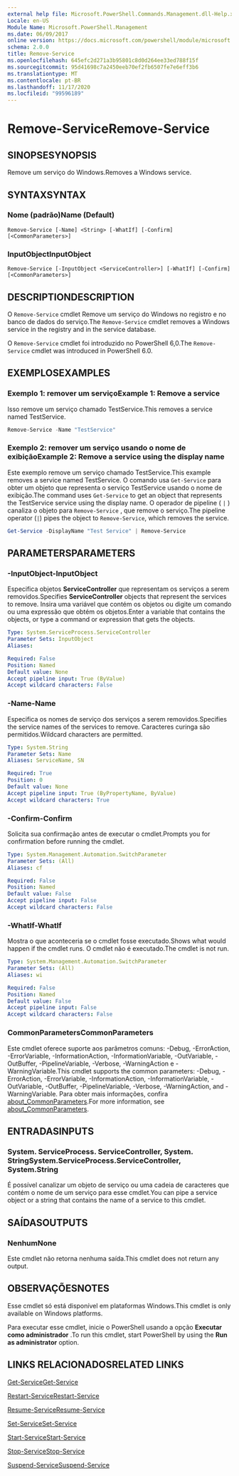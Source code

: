 ```yaml
---
external help file: Microsoft.PowerShell.Commands.Management.dll-Help.xml
Locale: en-US
Module Name: Microsoft.PowerShell.Management
ms.date: 06/09/2017
online version: https://docs.microsoft.com/powershell/module/microsoft.powershell.management/remove-service?view=powershell-7.2&WT.mc_id=ps-gethelp
schema: 2.0.0
title: Remove-Service
ms.openlocfilehash: 645efc2d271a3b95801c8d0d264ee33ed788f15f
ms.sourcegitcommit: 95d41698c7a2450eeb70ef2fb6507fe7e6eff3b6
ms.translationtype: MT
ms.contentlocale: pt-BR
ms.lasthandoff: 11/17/2020
ms.locfileid: "99596189"
---
```

# <span data-ttu-id="09743-102">Remove-Service</span><span class="sxs-lookup"><span data-stu-id="09743-102">Remove-Service</span></span>

## <span data-ttu-id="09743-103">SINOPSE</span><span class="sxs-lookup"><span data-stu-id="09743-103">SYNOPSIS</span></span>
<span data-ttu-id="09743-104">Remove um serviço do Windows.</span><span class="sxs-lookup"><span data-stu-id="09743-104">Removes a Windows service.</span></span>

## <span data-ttu-id="09743-105">SYNTAX</span><span class="sxs-lookup"><span data-stu-id="09743-105">SYNTAX</span></span>

### <span data-ttu-id="09743-106">Nome (padrão)</span><span class="sxs-lookup"><span data-stu-id="09743-106">Name (Default)</span></span>

```
Remove-Service [-Name] <String> [-WhatIf] [-Confirm] [<CommonParameters>]
```

### <span data-ttu-id="09743-107">InputObject</span><span class="sxs-lookup"><span data-stu-id="09743-107">InputObject</span></span>

```
Remove-Service [-InputObject <ServiceController>] [-WhatIf] [-Confirm] [<CommonParameters>]
```

## <span data-ttu-id="09743-108">DESCRIPTION</span><span class="sxs-lookup"><span data-stu-id="09743-108">DESCRIPTION</span></span>

<span data-ttu-id="09743-109">O `Remove-Service` cmdlet Remove um serviço do Windows no registro e no banco de dados do serviço.</span><span class="sxs-lookup"><span data-stu-id="09743-109">The `Remove-Service` cmdlet removes a Windows service in the registry and in the service database.</span></span>

<span data-ttu-id="09743-110">O `Remove-Service` cmdlet foi introduzido no PowerShell 6,0.</span><span class="sxs-lookup"><span data-stu-id="09743-110">The `Remove-Service` cmdlet was introduced in PowerShell 6.0.</span></span>

## <span data-ttu-id="09743-111">EXEMPLOS</span><span class="sxs-lookup"><span data-stu-id="09743-111">EXAMPLES</span></span>

### <span data-ttu-id="09743-112">Exemplo 1: remover um serviço</span><span class="sxs-lookup"><span data-stu-id="09743-112">Example 1: Remove a service</span></span>

<span data-ttu-id="09743-113">Isso remove um serviço chamado TestService.</span><span class="sxs-lookup"><span data-stu-id="09743-113">This removes a service named TestService.</span></span>

```powershell
Remove-Service -Name "TestService"
```

### <span data-ttu-id="09743-114">Exemplo 2: remover um serviço usando o nome de exibição</span><span class="sxs-lookup"><span data-stu-id="09743-114">Example 2: Remove a service using the display name</span></span>

<span data-ttu-id="09743-115">Este exemplo remove um serviço chamado TestService.</span><span class="sxs-lookup"><span data-stu-id="09743-115">This example removes a service named TestService.</span></span> <span data-ttu-id="09743-116">O comando usa `Get-Service` para obter um objeto que representa o serviço TestService usando o nome de exibição.</span><span class="sxs-lookup"><span data-stu-id="09743-116">The command uses `Get-Service` to get an object that represents the TestService service using the display name.</span></span> <span data-ttu-id="09743-117">O operador de pipeline ( `|` ) canaliza o objeto para `Remove-Service` , que remove o serviço.</span><span class="sxs-lookup"><span data-stu-id="09743-117">The pipeline operator (`|`) pipes the object to `Remove-Service`, which removes the service.</span></span>

```powershell
Get-Service -DisplayName "Test Service" | Remove-Service
```

## <span data-ttu-id="09743-118">PARAMETERS</span><span class="sxs-lookup"><span data-stu-id="09743-118">PARAMETERS</span></span>

### <span data-ttu-id="09743-119">-InputObject</span><span class="sxs-lookup"><span data-stu-id="09743-119">-InputObject</span></span>

<span data-ttu-id="09743-120">Especifica objetos **ServiceController** que representam os serviços a serem removidos.</span><span class="sxs-lookup"><span data-stu-id="09743-120">Specifies **ServiceController** objects that represent the services to remove.</span></span> <span data-ttu-id="09743-121">Insira uma variável que contém os objetos ou digite um comando ou uma expressão que obtém os objetos.</span><span class="sxs-lookup"><span data-stu-id="09743-121">Enter a variable that contains the objects, or type a command or expression that gets the objects.</span></span>

```yaml
Type: System.ServiceProcess.ServiceController
Parameter Sets: InputObject
Aliases:

Required: False
Position: Named
Default value: None
Accept pipeline input: True (ByValue)
Accept wildcard characters: False
```

### <span data-ttu-id="09743-122">-Name</span><span class="sxs-lookup"><span data-stu-id="09743-122">-Name</span></span>

<span data-ttu-id="09743-123">Especifica os nomes de serviço dos serviços a serem removidos.</span><span class="sxs-lookup"><span data-stu-id="09743-123">Specifies the service names of the services to remove.</span></span> <span data-ttu-id="09743-124">Caracteres curinga são permitidos.</span><span class="sxs-lookup"><span data-stu-id="09743-124">Wildcard characters are permitted.</span></span>

```yaml
Type: System.String
Parameter Sets: Name
Aliases: ServiceName, SN

Required: True
Position: 0
Default value: None
Accept pipeline input: True (ByPropertyName, ByValue)
Accept wildcard characters: True
```

### <span data-ttu-id="09743-125">-Confirm</span><span class="sxs-lookup"><span data-stu-id="09743-125">-Confirm</span></span>

<span data-ttu-id="09743-126">Solicita sua confirmação antes de executar o cmdlet.</span><span class="sxs-lookup"><span data-stu-id="09743-126">Prompts you for confirmation before running the cmdlet.</span></span>

```yaml
Type: System.Management.Automation.SwitchParameter
Parameter Sets: (All)
Aliases: cf

Required: False
Position: Named
Default value: False
Accept pipeline input: False
Accept wildcard characters: False
```

### <span data-ttu-id="09743-127">-WhatIf</span><span class="sxs-lookup"><span data-stu-id="09743-127">-WhatIf</span></span>

<span data-ttu-id="09743-128">Mostra o que aconteceria se o cmdlet fosse executado.</span><span class="sxs-lookup"><span data-stu-id="09743-128">Shows what would happen if the cmdlet runs.</span></span> <span data-ttu-id="09743-129">O cmdlet não é executado.</span><span class="sxs-lookup"><span data-stu-id="09743-129">The cmdlet is not run.</span></span>

```yaml
Type: System.Management.Automation.SwitchParameter
Parameter Sets: (All)
Aliases: wi

Required: False
Position: Named
Default value: False
Accept pipeline input: False
Accept wildcard characters: False
```

### <span data-ttu-id="09743-130">CommonParameters</span><span class="sxs-lookup"><span data-stu-id="09743-130">CommonParameters</span></span>

<span data-ttu-id="09743-131">Este cmdlet oferece suporte aos parâmetros comuns: -Debug, -ErrorAction, -ErrorVariable, -InformationAction, -InformationVariable, -OutVariable, -OutBuffer, -PipelineVariable, -Verbose, -WarningAction e -WarningVariable.</span><span class="sxs-lookup"><span data-stu-id="09743-131">This cmdlet supports the common parameters: -Debug, -ErrorAction, -ErrorVariable, -InformationAction, -InformationVariable, -OutVariable, -OutBuffer, -PipelineVariable, -Verbose, -WarningAction, and -WarningVariable.</span></span> <span data-ttu-id="09743-132">Para obter mais informações, confira [about_CommonParameters](https://go.microsoft.com/fwlink/?LinkID=113216).</span><span class="sxs-lookup"><span data-stu-id="09743-132">For more information, see [about_CommonParameters](https://go.microsoft.com/fwlink/?LinkID=113216).</span></span>

## <span data-ttu-id="09743-133">ENTRADAS</span><span class="sxs-lookup"><span data-stu-id="09743-133">INPUTS</span></span>

### <span data-ttu-id="09743-134">System. ServiceProcess. ServiceController, System. String</span><span class="sxs-lookup"><span data-stu-id="09743-134">System.ServiceProcess.ServiceController, System.String</span></span>

<span data-ttu-id="09743-135">É possível canalizar um objeto de serviço ou uma cadeia de caracteres que contém o nome de um serviço para esse cmdlet.</span><span class="sxs-lookup"><span data-stu-id="09743-135">You can pipe a service object or a string that contains the name of a service to this cmdlet.</span></span>

## <span data-ttu-id="09743-136">SAÍDAS</span><span class="sxs-lookup"><span data-stu-id="09743-136">OUTPUTS</span></span>

### <span data-ttu-id="09743-137">Nenhum</span><span class="sxs-lookup"><span data-stu-id="09743-137">None</span></span>

<span data-ttu-id="09743-138">Este cmdlet não retorna nenhuma saída.</span><span class="sxs-lookup"><span data-stu-id="09743-138">This cmdlet does not return any output.</span></span>

## <span data-ttu-id="09743-139">OBSERVAÇÕES</span><span class="sxs-lookup"><span data-stu-id="09743-139">NOTES</span></span>

<span data-ttu-id="09743-140">Esse cmdlet só está disponível em plataformas Windows.</span><span class="sxs-lookup"><span data-stu-id="09743-140">This cmdlet is only available on Windows platforms.</span></span>

<span data-ttu-id="09743-141">Para executar esse cmdlet, inicie o PowerShell usando a opção **Executar como administrador** .</span><span class="sxs-lookup"><span data-stu-id="09743-141">To run this cmdlet, start PowerShell by using the **Run as administrator** option.</span></span>

## <span data-ttu-id="09743-142">LINKS RELACIONADOS</span><span class="sxs-lookup"><span data-stu-id="09743-142">RELATED LINKS</span></span>

[<span data-ttu-id="09743-143">Get-Service</span><span class="sxs-lookup"><span data-stu-id="09743-143">Get-Service</span></span>](Get-Service.md)

[<span data-ttu-id="09743-144">Restart-Service</span><span class="sxs-lookup"><span data-stu-id="09743-144">Restart-Service</span></span>](Restart-Service.md)

[<span data-ttu-id="09743-145">Resume-Service</span><span class="sxs-lookup"><span data-stu-id="09743-145">Resume-Service</span></span>](Resume-Service.md)

[<span data-ttu-id="09743-146">Set-Service</span><span class="sxs-lookup"><span data-stu-id="09743-146">Set-Service</span></span>](Set-Service.md)

[<span data-ttu-id="09743-147">Start-Service</span><span class="sxs-lookup"><span data-stu-id="09743-147">Start-Service</span></span>](Start-Service.md)

[<span data-ttu-id="09743-148">Stop-Service</span><span class="sxs-lookup"><span data-stu-id="09743-148">Stop-Service</span></span>](Stop-Service.md)

[<span data-ttu-id="09743-149">Suspend-Service</span><span class="sxs-lookup"><span data-stu-id="09743-149">Suspend-Service</span></span>](Suspend-Service.md)
